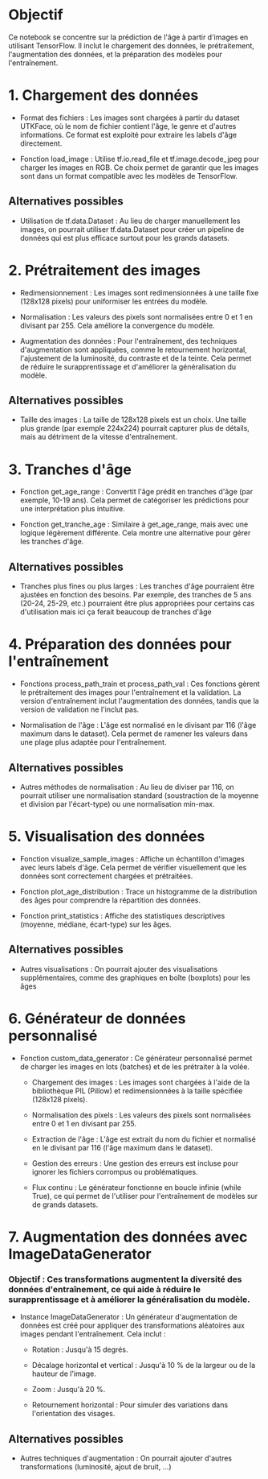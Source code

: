 # Objectif

Ce notebook se concentre sur la prédiction de l'âge à partir d'images en utilisant TensorFlow. Il inclut le chargement des données, le prétraitement, l'augmentation des données, et la préparation des modèles pour l'entraînement.

# 1. Chargement des données

- Format des fichiers : Les images sont chargées à partir du dataset UTKFace, où le nom de fichier contient l'âge, le genre et d'autres informations. Ce format est exploité pour extraire les labels d'âge directement.

- Fonction load_image : Utilise tf.io.read_file et tf.image.decode_jpeg pour charger les images en RGB. Ce choix permet de garantir que les images sont dans un format compatible avec les modèles de TensorFlow.

## Alternatives possibles

- Utilisation de tf.data.Dataset : Au lieu de charger manuellement les images, on pourrait utiliser tf.data.Dataset pour créer un pipeline de données qui est plus efficace surtout pour les grands datasets.
    

# 2. Prétraitement des images

- Redimensionnement : Les images sont redimensionnées à une taille fixe (128x128 pixels) pour uniformiser les entrées du modèle.

- Normalisation : Les valeurs des pixels sont normalisées entre 0 et 1 en divisant par 255. Cela améliore la convergence du modèle.

- Augmentation des données : Pour l'entraînement, des techniques d'augmentation sont appliquées, comme le retournement horizontal, l'ajustement de la luminosité, du contraste et de la teinte. Cela permet de réduire le surapprentissage et d'améliorer la généralisation du modèle.

## Alternatives possibles

- Taille des images : La taille de 128x128 pixels est un choix. Une taille plus grande (par exemple 224x224) pourrait capturer plus de détails, mais au détriment de la vitesse d'entraînement.

# 3. Tranches d'âge

- Fonction get_age_range : Convertit l'âge prédit en tranches d'âge (par exemple, 10-19 ans). Cela permet de catégoriser les prédictions pour une interprétation plus intuitive.

- Fonction get_tranche_age : Similaire à get_age_range, mais avec une logique légèrement différente. Cela montre une alternative pour gérer les tranches d'âge.

## Alternatives possibles

- Tranches plus fines ou plus larges : Les tranches d'âge pourraient être ajustées en fonction des besoins. Par exemple, des tranches de 5 ans (20-24, 25-29, etc.) pourraient être plus appropriées pour certains cas d'utilisation mais ici ça ferait beaucoup de tranches d'âge


# 4. Préparation des données pour l'entraînement

- Fonctions process_path_train et process_path_val : Ces fonctions gèrent le prétraitement des images pour l'entraînement et la validation. La version d'entraînement inclut l'augmentation des données, tandis que la version de validation ne l'inclut pas.

- Normalisation de l'âge : L'âge est normalisé en le divisant par 116 (l'âge maximum dans le dataset). Cela permet de ramener les valeurs dans une plage plus adaptée pour l'entraînement.

## Alternatives possibles

- Autres méthodes de normalisation : Au lieu de diviser par 116, on pourrait utiliser une normalisation standard (soustraction de la moyenne et division par l'écart-type) ou une normalisation min-max.


# 5. Visualisation des données

- Fonction visualize_sample_images : Affiche un échantillon d'images avec leurs labels d'âge. Cela permet de vérifier visuellement que les données sont correctement chargées et prétraitées.

- Fonction plot_age_distribution : Trace un histogramme de la distribution des âges pour comprendre la répartition des données.

- Fonction print_statistics : Affiche des statistiques descriptives (moyenne, médiane, écart-type) sur les âges.

## Alternatives possibles
    
- Autres visualisations : On pourrait ajouter des visualisations supplémentaires, comme des graphiques en boîte (boxplots) pour les âges


# 6. Générateur de données personnalisé

- Fonction custom_data_generator : Ce générateur personnalisé permet de charger les images en lots (batches) et de les prétraiter à la volée.

    - Chargement des images : Les images sont chargées à l'aide de la bibliothèque PIL (Pillow) et redimensionnées à la taille spécifiée (128x128 pixels).

    - Normalisation des pixels : Les valeurs des pixels sont normalisées entre 0 et 1 en divisant par 255.

    - Extraction de l'âge : L'âge est extrait du nom du fichier et normalisé en le divisant par 116 (l'âge maximum dans le dataset).

    - Gestion des erreurs : Une gestion des erreurs est incluse pour ignorer les fichiers corrompus ou problématiques.

    - Flux continu : Le générateur fonctionne en boucle infinie (while True), ce qui permet de l'utiliser pour l'entraînement de modèles sur de grands datasets.

# 7. Augmentation des données avec ImageDataGenerator

 ### Objectif : Ces transformations augmentent la diversité des données d'entraînement, ce qui aide à réduire le surapprentissage et à améliorer la généralisation du modèle.
 
- Instance ImageDataGenerator : Un générateur d'augmentation de données est créé pour appliquer des transformations aléatoires aux images pendant l'entraînement. Cela inclut :

    - Rotation : Jusqu'à 15 degrés.

    - Décalage horizontal et vertical : Jusqu'à 10 % de la largeur ou de la hauteur de l'image.

    - Zoom : Jusqu'à 20 %.

    - Retournement horizontal : Pour simuler des variations dans l'orientation des visages.


## Alternatives possibles

- Autres techniques d'augmentation : On pourrait ajouter d'autres transformations (luminosité, ajout de bruit, ...)

